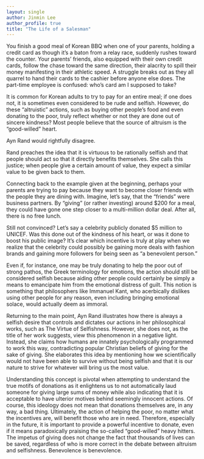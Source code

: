 ```yaml
---
layout: single
author: Jinmin Lee
author_profile: true
title: "The Life of a Salesman"
---
```

You finish a good meal of Korean BBQ when one of your parents, holding a credit card as though it’s a baton from a relay race, suddenly rushes toward the counter. Your parents’ friends, also equipped with their own credit cards, follow the chase toward the same direction, their alacrity to spill their money manifesting in their athletic speed. A struggle breaks out as they all quarrel to hand their cards to the cashier before anyone else does. The part-time employee is confused: who’s card am I supposed to take? 

It is common for Korean adults to try to pay for an entire meal; if one does not, it is sometimes even considered to be rude and selfish. However, do these “altruistic” actions, such as buying other people’s food and even donating to the poor, truly reflect whether or not they are done out of sincere kindness? Most people believe that the source of altruism is the “good-willed” heart.

Ayn Rand would rightfully disagree. 

Rand preaches the idea that it is virtuous to be rationally selfish and that people should act so that it directly benefits themselves. She calls this justice; when people give a certain amount of value, they expect a similar value to be given back to them. 

Connecting back to the example given at the beginning, perhaps your parents are trying to pay because they want to become closer friends with the people they are dining with. Imagine, let’s say, that the “friends” were business partners. By “giving” (or rather investing) around $200 for a meal, they could have gone one step closer to a multi-million dollar deal. After all, there is no free lunch. 

Still not convinced? Let’s say a celebrity publicly donated $5 million to UNICEF. Was this done out of the kindness of his heart, or was it done to boost his public image? It’s clear which incentive is truly at play when we realize that the celebrity could possibly be gaining more deals with fashion brands and gaining more followers for being seen as “a benevolent person.” 

Even if, for instance, one may be truly donating to help the poor out of strong pathos, the Greek terminology for emotions, the action should still be considered selfish because aiding other people could certainly be simply a means to emancipate him from the emotional distress of guilt. This notion is something that philosophers like Immanuel Kant, who acerbically dislikes using other people for any reason, even including bringing emotional solace, would actually deem as immoral. 

Returning to the main point, Ayn Rand illustrates how there is always a selfish desire that controls and dictates our actions in her philosophical works, such as The Virtue of Selfishness. However, she does not, as the title of her work suggests, view this phenomenon in a negative light. Instead, she claims how humans are innately psychologically programmed to work this way, contradicting popular Christian beliefs of giving for the sake of giving. She elaborates this idea by mentioning how we scientifically would not have been able to survive without being selfish and that it is our nature to strive for whatever will bring us the most value.

Understanding this concept is pivotal when attempting to understand the true motifs of donations as it enlightens us to not automatically laud someone for giving large sums of money while also indicating that it is acceptable to have ulterior motives behind seemingly innocent actions. 
Of course, this ideology does not mean that donations themselves are, in any way, a bad thing. Ultimately, the action of helping the poor, no matter what the incentives are, will benefit those who are in need. Therefore, especially in the future, it is important to provide a powerful incentive to donate, even if it means paradoxically praising the so-called “good-willed” heavy hitters. The impetus of giving does not change the fact that thousands of lives can be saved, regardless of who is more correct in the debate between altruism and selfishness. Benevolence is benevolence.
